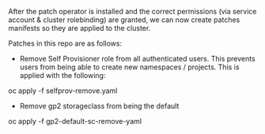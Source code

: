 After the patch operator is installed and the correct permissions (via service account & cluster rolebinding) are granted, we can now create patches manifests so they are applied to the cluster.

Patches in this repo are as follows:

- Remove Self Provisioner role from all authenticated users. This prevents users from being able to create new namespaces / projects.
This is applied with the following:

oc apply -f selfprov-remove.yaml 

- Remove gp2 storageclass from being the default

oc apply -f gp2-default-sc-remove-yaml
